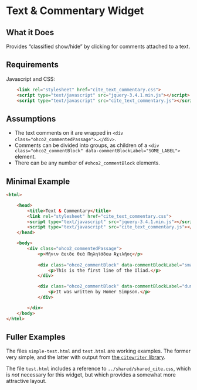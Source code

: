 # Text & Commentary Widget

## What it Does

Provides “classified show/hide” by clicking for comments attached to a text.

## Requirements

Javascript and CSS:

~~~html
	<link rel="stylesheet" href="cite_text_commentary.css">
	<script type="text/javascript" src="jquery-3.4.1.min.js"></script>
	<script type="text/javascript" src="cite_text_commentary.js"></script>
~~~

## Assumptions

- The text comments on it are wrapped in `<div class="ohco2_commentedPassage">…</div>`.
- Comments can be divided into groups, as children of a `<div class="ohco2_commentBlock" data-commentBlockLabel="SOME_LABEL">` element.
- There can be any number of `#ohco2_commentBlock` elements.

## Minimal Example

~~~html
<html>

	<head>
		<title>Text & Commentary</title>
		<link rel="stylesheet" href="cite_text_commentary.css">
		<script type="text/javascript" src="jquery-3.4.1.min.js"></script>
		<script type="text/javascript" src="cite_text_commentary.js"></script>
	</head>

	<body>
		<div class="ohco2_commentedPassage">
			<p>Μῆνιν ἄειδε θεὰ Πηληϊάδεω Ἀχιλῆος</p>
			
			<div class="ohco2_commentBlock" data-commentBlockLabel="smart-comment">
				<p>This is the first line of the Iliad.</p>
			</div>

			<div class="ohco2_commentBlock" data-commentBlockLabel="dumb-comment">
				<p>It was written by Homer Simpson.</p>
			</div>	

		</div>
	</body>
</html>
~~~
		
## Fuller Examples

The files `simple-test.html` and `test.html` are working examples. The former very simple, and the latter with output from [the `citewriter` library](https://github.com/cite-architecture/citewriter).

The file `test.html` includes a reference to `../shared/shared_cite.css`, which is *not* necessary for this widget, but which provides a somewhat more attractive layout.
